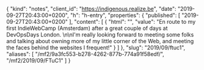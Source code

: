 {
  "kind": "notes",
  "client_id": "https://indigenous.realize.be",
  "date": "2019-09-27T20:43:00+0200",
  "h": "h-entry",
  "properties": {
    "published": [
      "2019-09-27T20:43:00+0200"
    ],
    "content": [
      {
        "html": "",
        "value": "En route to my first IndieWebCamp (Amsterdam) after a great couple of days at DevOpsDays London. \n\nI'm really looking forward to meeting some folks and talking about owning more of my little corner of the Web, and meeting the faces behind the websites I frequent!"
      }
    ]
  },
  "slug": "2019/09/ftuc1",
  "aliases": [
    "/mf2/9a3fc553-b278-4262-877b-774a91f58edf/",
    "/mf2/2019/09/FTuC1"
  ]
}
